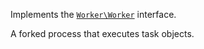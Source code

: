 Implements the [`Worker\Worker`](#workerworker) interface.

A forked process that executes task objects.
